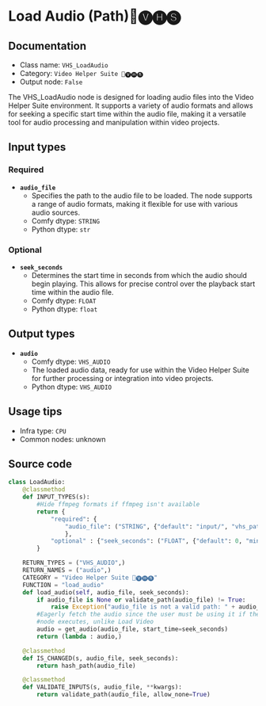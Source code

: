 # Load Audio (Path)🎥🅥🅗🅢
## Documentation
- Class name: `VHS_LoadAudio`
- Category: `Video Helper Suite 🎥🅥🅗🅢`
- Output node: `False`

The VHS_LoadAudio node is designed for loading audio files into the Video Helper Suite environment. It supports a variety of audio formats and allows for seeking a specific start time within the audio file, making it a versatile tool for audio processing and manipulation within video projects.
## Input types
### Required
- **`audio_file`**
    - Specifies the path to the audio file to be loaded. The node supports a range of audio formats, making it flexible for use with various audio sources.
    - Comfy dtype: `STRING`
    - Python dtype: `str`
### Optional
- **`seek_seconds`**
    - Determines the start time in seconds from which the audio should begin playing. This allows for precise control over the playback start time within the audio file.
    - Comfy dtype: `FLOAT`
    - Python dtype: `float`
## Output types
- **`audio`**
    - Comfy dtype: `VHS_AUDIO`
    - The loaded audio data, ready for use within the Video Helper Suite for further processing or integration into video projects.
    - Python dtype: `VHS_AUDIO`
## Usage tips
- Infra type: `CPU`
- Common nodes: unknown


## Source code
```python
class LoadAudio:
    @classmethod
    def INPUT_TYPES(s):
        #Hide ffmpeg formats if ffmpeg isn't available
        return {
            "required": {
                "audio_file": ("STRING", {"default": "input/", "vhs_path_extensions": ['wav','mp3','ogg','m4a','flac']}),
                },
            "optional" : {"seek_seconds": ("FLOAT", {"default": 0, "min": 0})}
        }

    RETURN_TYPES = ("VHS_AUDIO",)
    RETURN_NAMES = ("audio",)
    CATEGORY = "Video Helper Suite 🎥🅥🅗🅢"
    FUNCTION = "load_audio"
    def load_audio(self, audio_file, seek_seconds):
        if audio_file is None or validate_path(audio_file) != True:
            raise Exception("audio_file is not a valid path: " + audio_file)
        #Eagerly fetch the audio since the user must be using it if the
        #node executes, unlike Load Video
        audio = get_audio(audio_file, start_time=seek_seconds)
        return (lambda : audio,)

    @classmethod
    def IS_CHANGED(s, audio_file, seek_seconds):
        return hash_path(audio_file)

    @classmethod
    def VALIDATE_INPUTS(s, audio_file, **kwargs):
        return validate_path(audio_file, allow_none=True)

```
